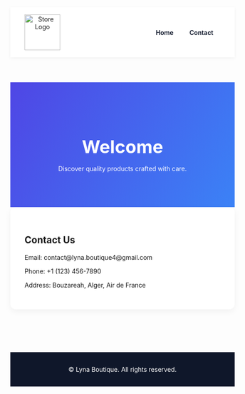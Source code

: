 <!DOCTYPE html>
<html lang="en">
<head>
  <meta charset="UTF-8" />
  <meta name="viewport" content="width=device-width, initial-scale=1.0"/>
  <title>Lyna Boutique</title>
  <link rel="preconnect" href="https://fonts.googleapis.com">
  <link href="https://fonts.googleapis.com/css2?family=Poppins:wght@400;600&display=swap" rel="stylesheet">
  <link rel="stylesheet" href="https://cdnjs.cloudflare.com/ajax/libs/font-awesome/6.4.0/css/all.min.css">
  <style>
    :root {
      --primary: #0f172a;
      --accent: #4f46e5;
      --light: #f1f5f9;
    }

    body {
      margin: 0;
      font-family: 'Poppins', sans-serif;
      background: var(--light);
      color: var(--primary);
    }

    header {
      background: white;
      display: flex;
      justify-content: space-between;
      align-items: center;
      padding: 1rem 2rem;
      box-shadow: 0 2px 8px rgba(0,0,0,0.05);
      position: sticky;
      top: 0;
      z-index: 1000;
    }

    header img {
      height: 80px;
    }

    nav a {
      margin: 0 1rem;
      text-decoration: none;
      color: var(--primary);
      font-weight: 600;
      transition: color 0.3s;
    }

    nav a:hover {
      color: var(--accent);
    }

    .hero {
      text-align: center;
      padding: 4rem 1rem;
      background: linear-gradient(120deg, #4f46e5, #3b82f6);
      color: white;
    }

    .hero h2 {
      margin-bottom: 1rem;
      font-size: 2.5rem;
    }

    .section {
      padding: 3rem 2rem;
      max-width: 1200px;
      margin: auto;
    }

    .contact {
      background: white;
      border-radius: 12px;
      padding: 2rem;
      margin-bottom: 2rem;
      box-shadow: 0 5px 15px rgba(0,0,0,0.05);
    }

    .socials {
      text-align: center;
      padding: 2rem;
    }

    .socials a {
      color: var(--primary);
      font-size: 2rem;
      margin: 0 0.5rem;
      transition: color 0.3s;
    }

    .socials a:hover {
      color: var(--accent);
    }

    footer {
      text-align: center;
      padding: 1rem;
      background: var(--primary);
      color: white;
    }

    @media (max-width: 600px) {
      nav a {
        margin: 0 0.5rem;
      }

      .hero h2 {
        font-size: 2rem;
      }
    }
  </style>
</head>
<body>

  <header>
    <a href="#home">
      <img src="logo.png" alt="Store Logo">
    </a>
    <nav>
      <a href="#home">Home</a>
      <a href="#contact">Contact</a>
    </nav>
  </header>

  <section class="hero" id="home">
    <h2>Welcome</h2>
    <p>Discover quality products crafted with care.</p>
  </section>

  <section class="section contact" id="contact">
    <h2>Contact Us</h2>
    <p>Email: contact@lyna.boutique4@gmail.com</p>
    <p>Phone: +1 (123) 456-7890</p>
    <p>Address: Bouzareah, Alger, Air de France</p>
  </section>

  <section class="socials">
    <a href="https://instagram.com" target="_blank"><i class="fab fa-instagram"></i></a>
    <a href="https://facebook.com" target="_blank"><i class="fab fa-facebook"></i></a>
    <a href="https://tiktok.com" target="_blank"><i class="fab fa-tiktok"></i></a>
  </section>

  <footer>
    <p>&copy; Lyna Boutique. All rights reserved.</p>
  </footer>

</body>
</html>
